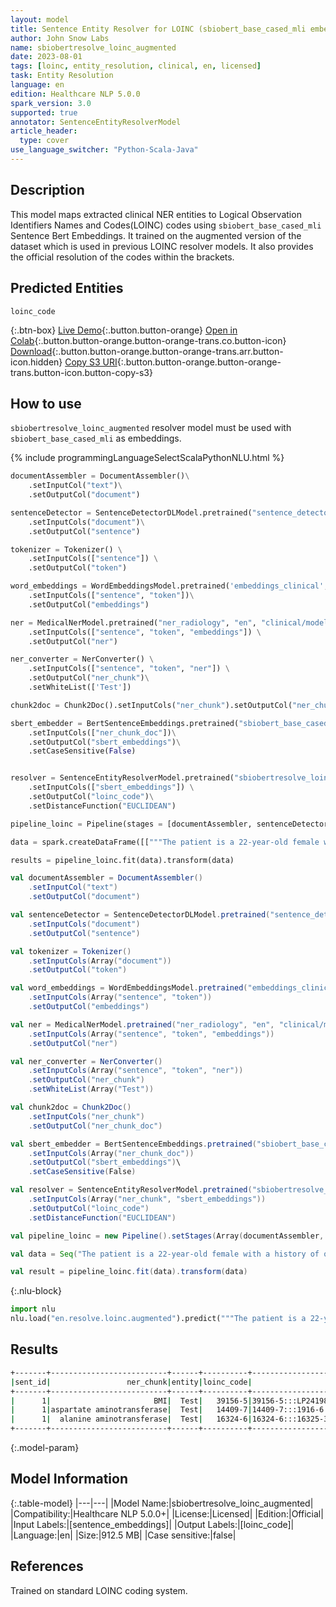 ```yaml
---
layout: model
title: Sentence Entity Resolver for LOINC (sbiobert_base_cased_mli embeddings)
author: John Snow Labs
name: sbiobertresolve_loinc_augmented
date: 2023-08-01
tags: [loinc, entity_resolution, clinical, en, licensed]
task: Entity Resolution
language: en
edition: Healthcare NLP 5.0.0
spark_version: 3.0
supported: true
annotator: SentenceEntityResolverModel
article_header:
  type: cover
use_language_switcher: "Python-Scala-Java"
---
```


## Description

This model maps extracted clinical NER entities to Logical Observation Identifiers Names and Codes(LOINC) codes using `sbiobert_base_cased_mli` Sentence Bert Embeddings. It trained on the augmented version of the dataset which is used in previous LOINC resolver models. It also provides the official resolution of the codes within the brackets.

## Predicted Entities

`loinc_code`

{:.btn-box}
[Live Demo](https://demo.johnsnowlabs.com/healthcare/ER_LOINC/){:.button.button-orange}
[Open in Colab](https://colab.research.google.com/github/JohnSnowLabs/spark-nlp-workshop/blob/master/tutorials/Certification_Trainings/Healthcare/24.Improved_Entity_Resolvers_in_SparkNLP_with_sBert.ipynb){:.button.button-orange.button-orange-trans.co.button-icon}
[Download](https://s3.amazonaws.com/auxdata.johnsnowlabs.com/clinical/models/sbiobertresolve_loinc_augmented_en_5.0.0_3.0_1690896071392.zip){:.button.button-orange.button-orange-trans.arr.button-icon.hidden}
[Copy S3 URI](s3://auxdata.johnsnowlabs.com/clinical/models/sbiobertresolve_loinc_augmented_en_5.0.0_3.0_1690896071392.zip){:.button.button-orange.button-orange-trans.button-icon.button-copy-s3}

## How to use

`sbiobertresolve_loinc_augmented` resolver model must be used with `sbiobert_base_cased_mli` as embeddings.


<div class="tabs-box" markdown="1">
{% include programmingLanguageSelectScalaPythonNLU.html %}

```python
documentAssembler = DocumentAssembler()\
    .setInputCol("text")\
    .setOutputCol("document")

sentenceDetector = SentenceDetectorDLModel.pretrained("sentence_detector_dl_healthcare","en","clinical/models")\
    .setInputCols("document")\
    .setOutputCol("sentence")

tokenizer = Tokenizer() \
    .setInputCols(["sentence"]) \
    .setOutputCol("token")

word_embeddings = WordEmbeddingsModel.pretrained('embeddings_clinical','en', 'clinical/models')\
    .setInputCols(["sentence", "token"])\
    .setOutputCol("embeddings")

ner = MedicalNerModel.pretrained("ner_radiology", "en", "clinical/models") \
    .setInputCols(["sentence", "token", "embeddings"]) \
    .setOutputCol("ner")

ner_converter = NerConverter() \
    .setInputCols(["sentence", "token", "ner"]) \
    .setOutputCol("ner_chunk")\
    .setWhiteList(['Test'])

chunk2doc = Chunk2Doc().setInputCols("ner_chunk").setOutputCol("ner_chunk_doc")

sbert_embedder = BertSentenceEmbeddings.pretrained("sbiobert_base_cased_mli","en","clinical/models")\
    .setInputCols(["ner_chunk_doc"])\
    .setOutputCol("sbert_embeddings")\
    .setCaseSensitive(False)


resolver = SentenceEntityResolverModel.pretrained("sbiobertresolve_loinc_augmented","en", "clinical/models") \
    .setInputCols(["sbert_embeddings"]) \
    .setOutputCol("loinc_code")\
    .setDistanceFunction("EUCLIDEAN")

pipeline_loinc = Pipeline(stages = [documentAssembler, sentenceDetector, tokenizer, word_embeddings, ner, ner_converter, chunk2doc, sbert_embedder, resolver])

data = spark.createDataFrame([["""The patient is a 22-year-old female with a history of obesity. She has a Body mass index (BMI) of 33.5 kg/m2, aspartate aminotransferase 64, and alanine aminotransferase 126."""]]).toDF("text")

results = pipeline_loinc.fit(data).transform(data)
```
```scala
val documentAssembler = DocumentAssembler()
    .setInputCol("text")
    .setOutputCol("document")

val sentenceDetector = SentenceDetectorDLModel.pretrained("sentence_detector_dl_healthcare","en","clinical/models")
    .setInputCols("document")
    .setOutputCol("sentence")

val tokenizer = Tokenizer() 
    .setInputCols(Array("document"))
    .setOutputCol("token")

val word_embeddings = WordEmbeddingsModel.pretrained("embeddings_clinical","en", "clinical/models")
    .setInputCols(Array("sentence", "token"))
    .setOutputCol("embeddings")

val ner = MedicalNerModel.pretrained("ner_radiology", "en", "clinical/models") 
    .setInputCols(Array("sentence", "token", "embeddings")) 
    .setOutputCol("ner")

val ner_converter = NerConverter() 
    .setInputCols(Array("sentence", "token", "ner")) 
    .setOutputCol("ner_chunk")
    .setWhiteList(Array("Test"))

val chunk2doc = Chunk2Doc() 
    .setInputCols("ner_chunk") 
    .setOutputCol("ner_chunk_doc")

val sbert_embedder = BertSentenceEmbeddings.pretrained("sbiobert_base_cased_mli", "en","clinical/models")
    .setInputCols(Array("ner_chunk_doc"))
    .setOutputCol("sbert_embeddings")\
    .setCaseSensitive(False)

val resolver = SentenceEntityResolverModel.pretrained("sbiobertresolve_loinc_augmented", "en", "clinical/models") 
    .setInputCols(Array("ner_chunk", "sbert_embeddings")) 
    .setOutputCol("loinc_code")
    .setDistanceFunction("EUCLIDEAN")

val pipeline_loinc = new Pipeline().setStages(Array(documentAssembler, sentenceDetector, tokenizer, word_embeddings, ner, ner_converter, chunk2doc, sbert_embedder, resolver))

val data = Seq("The patient is a 22-year-old female with a history of obesity. She has a Body mass index (BMI) of 33.5 kg/m2, aspartate aminotransferase 64, and alanine aminotransferase 126.").toDF("text")

val result = pipeline_loinc.fit(data).transform(data)
```

{:.nlu-block}
```python
import nlu
nlu.load("en.resolve.loinc.augmented").predict("""The patient is a 22-year-old female with a history of obesity. She has a Body mass index (BMI) of 33.5 kg/m2, aspartate aminotransferase 64, and alanine aminotransferase 126.""")
```
</div>

## Results

```bash
+-------+--------------------------+------+----------+----------------------------------------------------------------------------------------------------+----------------------------------------------------------------------------------------------------+
|sent_id|                 ner_chunk|entity|loinc_code|                                                                                           all_codes|                                                                                         resolutions|
+-------+--------------------------+------+----------+----------------------------------------------------------------------------------------------------+----------------------------------------------------------------------------------------------------+
|      1|                       BMI|  Test|   39156-5|39156-5:::LP241982-0:::89270-3:::100847-3:::8277-6:::LP65821-8:::LP65822-6:::LP253556-7:::LA21328...|BMI [Body mass index]:::BFI [BFI]:::BMI Est [Body mass index]:::BldA [Gas & ammonia panel]:::BSA ...|
|      1|aspartate aminotransferase|  Test|   14409-7|14409-7:::1916-6:::16324-6:::16325-3:::43822-6:::3082-5:::2325-9:::100739-2:::59245-1:::27344-1::...|Aspartate aminotransferase [Aspartate aminotransferase]:::Aspartate aminotransferase/Alanine amin...|
|      1|  alanine aminotransferase|  Test|   16324-6|16324-6:::16325-3:::1916-6:::14409-7:::59245-1:::100738-4:::25302-1:::1740-0:::43822-6:::76625-3:...|Alanine aminotransferase [Alanine aminotransferase]:::Alanine aminotransferase/Aspartate aminotra...|
+-------+--------------------------+------+----------+----------------------------------------------------------------------------------------------------+----------------------------------------------------------------------------------------------------+
```

{:.model-param}
## Model Information

{:.table-model}
|---|---|
|Model Name:|sbiobertresolve_loinc_augmented|
|Compatibility:|Healthcare NLP 5.0.0+|
|License:|Licensed|
|Edition:|Official|
|Input Labels:|[sentence_embeddings]|
|Output Labels:|[loinc_code]|
|Language:|en|
|Size:|912.5 MB|
|Case sensitive:|false|

## References

Trained on standard LOINC coding system.
